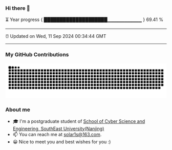 ### Hi there 👋

⏳ Year progress { ████████████████████▁▁▁▁▁▁▁▁▁▁ } 69.41 %

---

⏰ Updated on Wed, 11 Sep 2024 00:34:44 GMT

---
### My GitHub Contributions    

![](https://raw.githubusercontent.com/chenzongyao200127/chenzongyao200127/main/assets/github-contribution-grid-snake.svg)          

### About me   

- 🎓 I'm a postgraduate student of [School of Cyber Science and Engineering, SouthEast University(Nanjing)](https://www.seu.edu.cn/)
- 📫 You can reach me at [solar1s@163.com](mailto:solar1s@163.com).
- 😀 Nice to meet you and best wishes for you :)  


